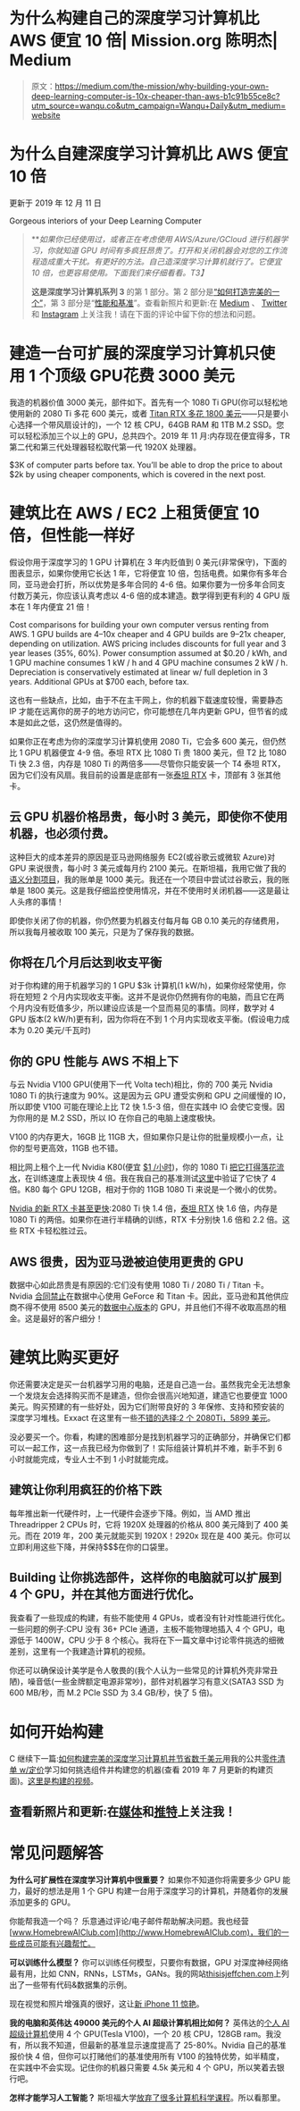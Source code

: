 # 为什么构建自己的深度学习计算机比 AWS 便宜 10 倍| Mission.org 陈明杰| Medium

> 原文：<https://medium.com/the-mission/why-building-your-own-deep-learning-computer-is-10x-cheaper-than-aws-b1c91b55ce8c?utm_source=wanqu.co&utm_campaign=Wanqu+Daily&utm_medium=website>

# 为什么自建深度学习计算机比 AWS 便宜 10 倍

更新于 2019 年 12 月 11 日



Gorgeous interiors of your Deep Learning Computer



> ***如果你已经使用过，或者正在考虑使用 AWS/Azure/GCloud 进行机器学习，你就知道 GPU 时间有多疯狂昂贵了。打开和关闭机器会对您的工作流程造成重大干扰。有更好的方法。自己造深度学习计算机就行了。它便宜 10 倍，也更容易使用。下面我们来仔细看看。*T3】**
> 
> **这是深度学习计算机系列 3** 的第 1 部分。第 2 部分是[“如何打造完美的一个”](/the-mission/how-to-build-the-perfect-deep-learning-computer-and-save-thousands-of-dollars-9ec3b2eb4ce2)，第 3 部分是“[性能和基准](/the-mission/why-your-personal-deep-learning-computer-can-be-faster-than-aws-2f85a1739cf4)”。查看新照片和更新:在 [Medium](/@thisisjeffchen) 、 [Twitter](http://twitter.com/thisisjeffchen) 和 [Instagram](https://www.instagram.com/thisisjeffchen/) 上关注我！请在下面的评论中留下你的想法和问题。

# **建造一台可扩展的深度学习计算机**只使用 1 个顶级 GPU**花费 3000 美元**

我造的机器价值 3000 美元，部件如下。首先有一个 1080 Ti GPU(你可以轻松地使用新的 2080 Ti 多花 600 美元，或者 [Titan RTX 多花 1800 美元](http://bit.ly/2lWTChZ)——只是要小心选择一个带风扇设计的)，一个 12 核 CPU，64GB RAM 和 1TB M.2 SSD。您可以轻松添加三个以上的 GPU，总共四个。2019 年 11 月:内存现在便宜得多，TR 第二代和第三代处理器轻松取代第一代 1920X 处理器。



$3K of computer parts before tax. You’ll be able to drop the price to about $2k by using cheaper components, which is covered in the next post.



# 建筑比在 AWS / EC2 上租赁便宜 10 倍，但性能一样好

假设你用于深度学习的 1 GPU 计算机在 3 年内贬值到 0 美元(非常保守)，下面的图表显示，如果你使用它长达 1 年，它将便宜 10 倍，包括电费。如果你有多年合同，亚马逊会打折，所以优势是多年合同的 4-6 倍。如果你要为一份多年合同支付数万美元，你应该认真考虑以 4-6 倍的成本建造。数学得到更有利的 4 GPU 版本在 1 年内便宜 21 倍！



Cost comparisons for building your own computer versus renting from AWS. 1 GPU builds are 4–10x cheaper and 4 GPU builds are 9–21x cheaper, depending on utilization. AWS pricing includes discounts for full year and 3 year leases (35%, 60%). Power consumption assumed at $0.20 / kWh, and 1 GPU machine consumes 1 kW / h and 4 GPU machine consumes 2 kW / h. Depreciation is conservatively estimated at linear w/ full depletion in 3 years. Additional GPUs at $700 each, before tax.



这也有一些缺点，比如，由于不在主干网上，你的机器下载速度较慢，需要静态 IP 才能在远离你的房子的地方访问它，你可能想在几年内更新 GPU，但节省的成本是如此之低，这仍然是值得的。

如果你正在考虑为你的深度学习计算机使用 2080 Ti，它会多 600 美元，但仍然比 1 GPU 机器便宜 4-9 倍。泰坦 RTX 比 1080 Ti 贵 1800 美元，但 T2 比 1080 Ti 快 2.3 倍，内存是 1080 Ti 的两倍多——尽管你只能安装一个 T4 泰坦 RTX，因为它们没有风扇。我目前的设置是底部有一张[泰坦 RTX](http://bit.ly/2lWTChZ) 卡，顶部有 3 张其他卡。

## 云 GPU 机器价格昂贵，每小时 3 美元，即使你不使用机器，也必须付费。

这种巨大的成本差异的原因是亚马逊网络服务 EC2(或谷歌云或微软 Azure)对 GPU 来说很贵，每小时 3 美元或每月约 2100 美元。在斯坦福，我用它做了我的[语义分割项目](http://thisisjeffchen.com/#projects)，我的账单是 1000 美元。我还在一个项目中尝试过谷歌云，我的账单是 1800 美元。这是我仔细监控使用情况，并在不使用时关闭机器——这是最让人头疼的事情！

即使你关闭了你的机器，你仍然要为机器支付每月每 GB 0.10 美元的存储费用，所以我每月被收取 100 美元，只是为了保存我的数据。

## 你将在几个月后达到收支平衡

对于你构建的用于机器学习的 1 GPU $3k 计算机(1 kW/h)，如果你经常使用，你将在短短 2 个月内实现收支平衡。这并不是说你仍然拥有你的电脑，而且它在两个月内没有贬值多少，所以建设应该是一个显而易见的事情。同样，数学对 4 GPU 版本(2 kW/h)更有利，因为你将在不到 1 个月内实现收支平衡。(假设电力成本为 0.20 美元/千瓦时)

## **你的 GPU 性能与 AWS 不相上下**

与云 Nvidia V100 GPU(使用下一代 Volta tech)相比，你的 700 美元 Nvidia 1080 Ti 的执行速度为 90%。这是因为云 GPU 遭受实例和 GPU 之间缓慢的 IO，所以即使 V100 可能在理论上比 T2 快 1.5-3 倍，但在实践中 IO 会使它变慢。因为你用的是 M.2 SSD，所以 IO 在你自己的电脑上速度极快。

V100 的内存更大，16GB 比 11GB 大，但如果你只是让你的批量规模小一点，让你的型号更高效，11GB 也不错。

相比网上租个上一代 Nvidia K80(便宜 [$1 /小时](https://aws.amazon.com/ec2/instance-types/p2/))，你的 1080 Ti [把它打得落花流水](/the-mission/why-your-personal-deep-learning-computer-can-be-faster-than-aws-2f85a1739cf4)，在训练速度上表现快 4 倍。我在我自己的基准测试[这里](/the-mission/why-your-personal-deep-learning-computer-can-be-faster-than-aws-2f85a1739cf4)中验证了它快了 4 倍。K80 每个 GPU 12GB，相对于你的 11GB 1080 Ti 来说是一个微小的优势。

[Nvidia 的新 RTX 卡甚至更快](/the-mission/why-your-personal-deep-learning-computer-can-be-faster-than-aws-2f85a1739cf4):2080 Ti 快 1.4 倍，[泰坦 RTX](http://bit.ly/2lWTChZ) 快 1.6 倍，内存是 1080 Ti 的两倍。如果你在进行半精确的训练，RTX 卡分别快 1.6 倍和 2.2 倍。这些 RTX 卡轻松胜过云。

## AWS 很贵，因为亚马逊被迫使用更贵的 GPU

数据中心如此昂贵是有原因的:它们没有使用 1080 Ti / 2080 Ti / Titan 卡。Nvidia [合同禁止](https://www.cnbc.com/2017/12/27/nvidia-limits-data-center-uses-for-geforce-titan-gpus.html)在数据中心使用 GeForce 和 Titan 卡。因此，亚马逊和其他供应商不得不使用 8500 美元的[数据中心版本](https://www.amazon.com/PNY-TCSV100MPCIE-PB-Nvidia-Tesla-v100/dp/B076P84525)的 GPU，并且他们不得不收取高昂的租金。这是最好的客户细分！

# 建筑比购买更好

你还需要决定是买一台机器学习用的电脑，还是自己造一台。虽然我完全无法想象一个发烧友会选择购买而不是建造，但你会很高兴地知道，建造它也要便宜 1000 美元。购买预建的有一些好处，因为它们附带良好的 3 年保修、支持和预安装的深度学习堆栈。Exxact 在这里有一些[不错的选择:2 个 2080Ti，5899 美元](http://bit.ly/2XeLmHc)。

没必要买一个。你看，构建的困难部分是找到机器学习的正确部分，并确保它们都可以一起工作，这一点我已经为你做到了！实际组装计算机并不难，新手不到 6 小时就能完成，专业人士不到 1 小时就能完成。

## 建筑让你利用疯狂的价格下跌

每年推出新一代硬件时，上一代硬件会逐步下降。例如，当 AMD 推出 Threadripper 2 CPUs 时，它将 1920X 处理器的价格从 800 美元降到了 400 美元。而在 2019 年，200 美元就能买到 1920X！2920x 现在是 400 美元。你可以立即利用这些下降，并保持$$$在你的口袋里。

## **Building 让你挑选部件，这样你的电脑就可以扩展到 4 个 GPU，并在其他方面进行优化。**

我查看了一些现成的构建，有些不能使用 4 GPUs，或者没有针对性能进行优化。一些问题的例子:CPU 没有 36+ PCIe 通道，主板不能物理地插入 4 个 GPU，电源低于 1400W，CPU 少于 8 个核心。我将在下一篇文章中讨论零件挑选的细微差别，这里有一个我建造计算机的视频。

你还可以确保设计美学是令人敬畏的(我个人认为一些常见的计算机外壳非常丑陋)，噪音低(一些金牌额定电源非常吵)，部件对机器学习有意义(SATA3 SSD 为 600 MB/秒，而 M.2 PCIe SSD 为 3.4 GB/秒，快了 5 倍)。

# 如何开始构建

C 继续下一篇:[如何构建完美的深度学习计算机并节省数千美元](/the-mission/how-to-build-the-perfect-deep-learning-computer-and-save-thousands-of-dollars-9ec3b2eb4ce2)用我的公共[零件清单 w/定价](https://pcpartpicker.com/b/B6LJ7P)学习如何挑选组件并构建您的机器(查看 2019 年 7 月更新的构建页面)。[这里是构建的视频](https://www.youtube.com/watch?v=orzOOPD-E9Y)。

## 查看新照片和更新:在[媒体](/@thisisjeffchen)和[推特](http://twitter.com/thisisjeffchen)上关注我！

# 常见问题解答

**为什么可扩展性在深度学习计算机中很重要？** 如果你不知道你将需要多少 GPU 能力，最好的想法是用 1 个 GPU 构建一台用于深度学习的计算机，并随着你的发展添加更多的 GPU。

你能帮我造一个吗？
乐意通过评论/电子邮件帮助解决问题。我也经营[www.HomebrewAIClub.com](http://www.HomebrewAIClub.com)，我们的一些成员可能有兴趣帮忙。

**可以训练什么模型？** 你可以训练任何模型，只要你有数据，GPU 对深度神经网络最有用，比如 CNN，RNNs，LSTMs，GANs。我的网站[thisisjeffchen.com](http://thisisjeffchen.com)上列出了一些带有代码&数据集的示例。

现在视觉和照片增强真的很好，这让[新 iPhone 11 惊艳](/the-mission/iphone-11-vs-iphone-11-pro-why-you-should-upgrade-to-iphone-11-but-skip-the-pro-and-save-300-db8a33d2fa7a)。

**我的电脑和英伟达 49000 美元的个人 AI 超级计算机相比如何？** 英伟达的[个人 AI 超级计算机](https://www.nvidia.com/en-us/data-center/dgx-station/)使用 4 个 GPU(Tesla V100)，一个 20 核 CPU，128GB ram。我没有，所以我不知道，但最新的基准显示速度提高了 25-80%。Nvidia 自己的基准报价快 4 倍，但你可以打赌他们的基准使用所有 V100 的独特优势，如半精度，在实践中不会实现。记住你的机器只需要 4.5k 美元和 4 个 GPU，所以笑着去银行吧。

**怎样才能学习人工智能？** 斯坦福大学[放弃了很多计算机科学课程](/the-mission/how-to-learn-to-code-for-free-at-stanford-and-make-six-figures-in-under-1-year-4bf95baf793b)。所以看那里。